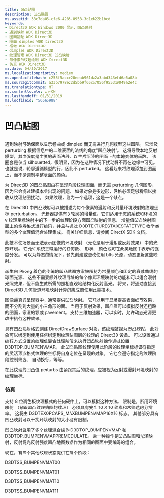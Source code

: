 ```yaml
---
title: 凹凸贴图
description: 凹凸贴图
ms.assetid: 38c7da06-cfe6-4285-8958-3d1eb22b1bcd
keywords:
- Direct3D WDK Windows 2000 显示，凹凸映射
- 遇到映射 WDK Direct3D
- 图面褶皱 WDK Direct3D
- 图面 dimples WDK Direct3D
- 褶皱 WDK Direct3D
- dimples WDK Direct3D
- 纹理管理 WDK Direct3D 凹凸映射
- 每像素的纹理绘制 WDK Direct3D
- 仿真 WDK Direct3D
ms.date: 04/20/2017
ms.localizationpriority: medium
ms.openlocfilehash: c255f5acce20eeab961da2a3abd343efd6a6a08b
ms.sourcegitcommit: a33b7978e22d5bb9f65ca7056f955319049a2e4c
ms.translationtype: MT
ms.contentlocale: zh-CN
ms.lasthandoff: 01/31/2019
ms.locfileid: "56565988"
---
```

# <a name="bump-mapping"></a>凹凸贴图


## <span id="ddk_bump_mapping_gg"></span><span id="DDK_BUMP_MAPPING_GG"></span>


遇到映射可确保面以显示卷曲或 dimpled 而无需进行几何模型这些凹陷。 它涉及 perturbing 根据信息中的二维表面的法线的角度"凹凸映射"。 这将导致本地反射模型，其中强度是主要的表面法线，以生成平滑的图面上的本地变体的函数。 该圈套是仅当 silhouetted，很明显，因为在这种情况下扰动将不再在边缘中可见。 也就是说，轮廓遵循模型的行，因此不 perturbed。 这看起来将纹理添加到图面上，而不是调制平整表面的颜色。

为 Direct3D 的凹凸贴图由在呈现阶段纹理图面，而无需 perturbing 几何图形，因为它会绕过建模本会出现的问题。 如果对象是多边形，网格必须足够精细以接收从纹理贴图扰动。 如果纹理，则为一个选项，这是一个缺点。

在 Direct3D 中凹凸映射可以被描述为每个像素的漫射和反射量环境映射的纹理坐标 perturbation。 光栅器提供有关轮廓的增量值，它们适用于您的系统和环境的 v 纹理坐标映射中的下一步的纹理阶段方面凹凸映射的信息。 增量值凹凸映射图面上的像素格式进行编码，并且与通过 D3DTEXTURESTAGESTATETYPE 枚举类型的多个纹理值混合处理集成。 有关详细信息，请参阅 DirectX SDK 文档。

此技术使场景而无法表示图像的环境映射 （无论是用于漫射或反射效果） 中的光照环境。 它允许系统正常运行的任何数、 形状、 颜色或可在此类地图中表示的强度分发。 可以为静态的情况下，预先创建或更改使用 blts 光源，动态更新这些映射。

派生自 Phong 着色的传统的凹凸贴图方案被限制为常量颜色和固定的衰减曲线的球面光源。 这些不需要额外纹理寻址的每个像素环境映射的功能和可以适合漫射光照效果，但不能生成所需的照相直观地结构化反射高光。 将来，将通过直接到 Direct3D 几何管道环境映射计算的集成商使用此类技术。

图像逼真的呈现器中，通常提供凹凸映射。 它可以用于显著提高表面细节效果，而不分割到大量的小三角形的面。 当用于反射效果，凹凸图可以模拟反射还粗略的图面，等湿的颗或 pavement。 支持三维加速器，可以实时，允许动态光源更改中执行这种效果。

具有凹凸映射格式创建 DirectDrawSurface 对象，该纹理被视为*凹凸映射*。 此对象可以绑定到使用任何绑定到纹理贴图层的纹理的 Direct3D 设备。 可以设置通过编程方式设置的纹理值混合处理阶段来执行凹凸映射操作通过设置 D3DTOP\_BUMPENVMAP。 此凹凸贴图纹理使用此阶段的纹理坐标标识符指定的灵活顶点格式纹理的坐标将自身定位在呈现的对象。 它也会遵守指定的纹理阶段控制筛选、 自动换行，等等。

在此纹理的凹凸值 perturbs 由紧跟其后的纹理，应被视为反射或漫射环境映射的纹理坐标。

### <a name="span-idemulationspanspan-idemulationspanemulation"></a><span id="emulation"></span><span id="EMULATION"></span>仿真

支持 8 位调色板纹理模式的任何硬件上，可以模拟这种方法。 限制是，所用环境映射 （紧跟凹凸纹理贴图的纹理） 必须具有完全 16 X 16 纹素和未筛选的分辨率。 这将由 D3DTEXOPCAPS\_MAXBUMPENVMAP16X16 标志。 其他部分具有凹凸映射可以干扰环境映射的大小没有限制。

凹凸映射启用了多个纹理混合操作 D3DTOP\_BUMPENVMAP 和 D3DTOP\_BUMPENVMAPPREMODULATE。 后一种操作是凹凸贴图和光泽映射，反射高光反射强度凹凸地图数据作为相同的图面中要编码的组合。

现在，有四个其他纹理状态提供在每个阶段：

D3DTSS\_BUMPENVMAT00

D3DTSS\_BUMPENVMAT01

D3DTSS\_BUMPENVMAT10

D3DTSS\_BUMPENVMAT11

 

 





